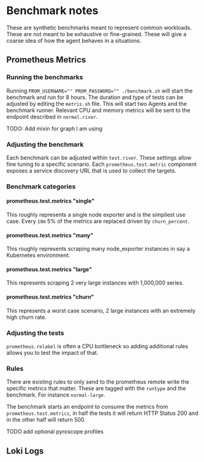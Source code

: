 # Benchmark notes

These are synthetic benchmarks meant to represent common workloads. These are not meant to be exhaustive or fine-grained.
These will give a coarse idea of how the agent behaves in a situations.

## Prometheus Metrics

### Running the benchmarks

Running `PROM_USERNAME="" PROM_PASSWORD="" ./benchmark.sh` will start the benchmark and run for 8 hours. The duration and type of tests
can be adjusted by editing the `metris.sh` file. This will start two Agents and the benchmark runner. Relevant CPU and memory metrics
will be sent to the endpoint described in `normal.river`.

TODO: Add mixin for graph I am using

### Adjusting the benchmark

Each benchmark can be adjusted within `test.river`. These settings allow fine tuning to a specific scenario. Each `prometheus.test.metric` component
exposes a service discovery URL that is used to collect the targets.

### Benchmark categories

#### prometheus.test.metrics "single"

This roughly represents a single node exporter and is the simpliest use case. Every `10m` 5% of the metrics are replaced driven by `churn_percent`.

#### prometheus.test.metrics "many"

This roughly represents scraping many node_exporter instances in say a Kubernetes environment.

#### prometheus.test.metrics "large"

This represents scraping 2 very large instances with 1,000,000 series.

#### prometheus.test.metrics "churn"

This represents a worst case scenario, 2 large instances with an extremely high churn rate.

### Adjusting the tests

`prometheus.relabel` is often a CPU bottleneck so adding additional rules allows you to test the impact of that.

### Rules

There are existing rules to only send to the prometheus remote write the specific metrics that matter. These are tagged with the `runtype` and the benchmark. For instance `normal-large`.

The benchmark starts an endpoint to consume the metrics from `prometheus.test.metrics`, in half the tests it will return HTTP Status 200 and in the other half will return 500.

TODO add optional pyroscope profiles


## Loki Logs